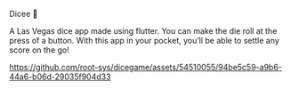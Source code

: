 Dicee 🎲

A Las Vegas dice app made using flutter. You can make the die roll at the press of a button. With this app in your pocket, you’ll be able to settle any score on the go!



https://github.com/root-sys/dicegame/assets/54510055/94be5c59-a9b6-44a6-b06d-29035f904d33

